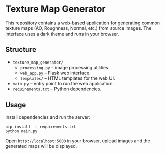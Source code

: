 # Texture Map Generator

This repository contains a web-based application for generating common texture maps (AO, Roughness, Normal, etc.) from source images. The interface uses a dark theme and runs in your browser.

## Structure

- `texture_map_generator/`
  - `processing.py` – image processing utilities.
  - `web_app.py` – Flask web interface.
  - `templates/` – HTML templates for the web UI.
- `main.py` – entry point to run the web application.
- `requirements.txt` – Python dependencies.

## Usage

Install dependencies and run the server:

```bash
pip install -r requirements.txt
python main.py
```

Open `http://localhost:5000` in your browser, upload images and the generated maps will be displayed.
